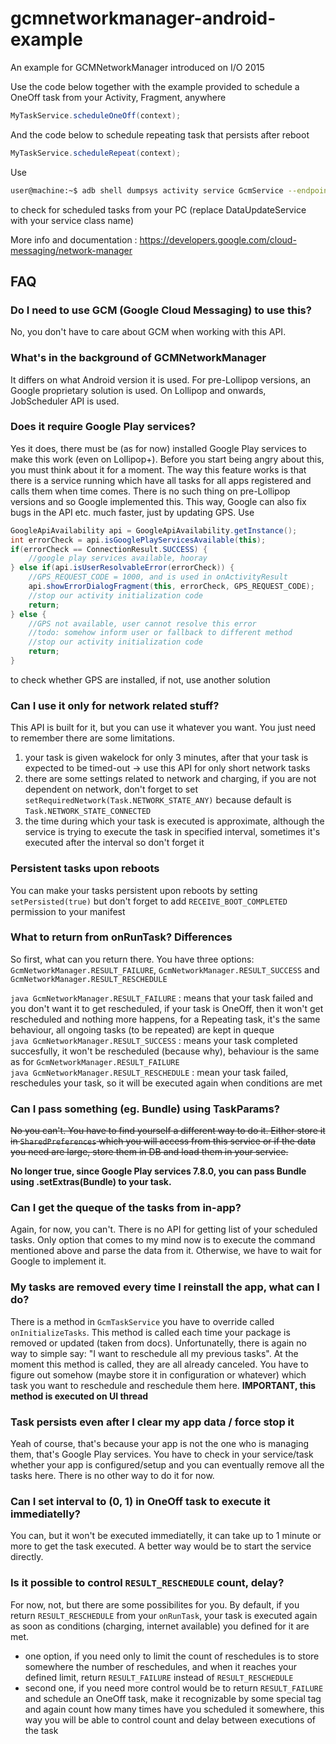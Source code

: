 # gcmnetworkmanager-android-example
An example for GCMNetworkManager introduced on I/O 2015

Use the code below together with the example provided to schedule a OneOff task from your Activity, Fragment, anywhere
```java
MyTaskService.scheduleOneOff(context);
```
And the code below to schedule repeating task that persists after reboot
```java
MyTaskService.scheduleRepeat(context);
```

Use
```bash
user@machine:~$ adb shell dumpsys activity service GcmService --endpoints MyTaskService
```
to check for scheduled tasks from your PC (replace DataUpdateService with your service class name)

More info and documentation : https://developers.google.com/cloud-messaging/network-manager

## FAQ

### Do I need to use GCM (Google Cloud Messaging) to use this?
No, you don't have to care about GCM when working with this API.

### What's in the background of GCMNetworkManager
It differs on what Android version it is used. For pre-Lollipop versions, an Google proprietary solution is used. On Lollipop and onwards, JobScheduler API is used.

### Does it require Google Play services?
Yes it does, there must be (as for now) installed Google Play services to make this work (even on Lollipop+). Before you start being angry about this, you must think about it for a moment. The way this feature works is that there is a service running which have all tasks for all apps registered and calls them when time comes. There is no such thing on pre-Lollipop versions and so Google implemented this. This way, Google can also fix bugs in the API etc. much faster, just by updating GPS.
Use
```java
GoogleApiAvailability api = GoogleApiAvailability.getInstance();
int errorCheck = api.isGooglePlayServicesAvailable(this);
if(errorCheck == ConnectionResult.SUCCESS) {
    //google play services available, hooray
} else if(api.isUserResolvableError(errorCheck)) {
    //GPS_REQUEST_CODE = 1000, and is used in onActivityResult
    api.showErrorDialogFragment(this, errorCheck, GPS_REQUEST_CODE);
    //stop our activity initialization code
    return;
} else {
    //GPS not available, user cannot resolve this error
    //todo: somehow inform user or fallback to different method
    //stop our activity initialization code
    return;
}
```
to check whether GPS are installed, if not, use another solution

### Can I use it only for network related stuff?
This API is built for it, but you can use it whatever you want. You just need to remember there are some limitations.
1. your task is given wakelock for only 3 minutes, after that your task is expected to be timed-out -> use this API for only short network tasks
2. there are some settings related to network and charging, if you are not dependent on network, don't forget to set ``` setRequiredNetwork(Task.NETWORK_STATE_ANY) ``` because default is ```Task.NETWORK_STATE_CONNECTED```
3. the time during which your task is executed is approximate, although the service is trying to execute the task in specified interval, sometimes it's executed after the interval so don't forget it

### Persistent tasks upon reboots
You can make your tasks persistent upon reboots by setting ```setPersisted(true)``` but don't forget to add ```RECEIVE_BOOT_COMPLETED``` permission to your manifest

### What to return from onRunTask? Differences
So first, what can you return there. You have three options: ```GcmNetworkManager.RESULT_FAILURE```, ```GcmNetworkManager.RESULT_SUCCESS``` and ```GcmNetworkManager.RESULT_RESCHEDULE```

```java GcmNetworkManager.RESULT_FAILURE``` : means that your task failed and you don't want it to get rescheduled, if your task is OneOff, then it won't get rescheduled and nothing more happens, for a Repeating task, it's the same behaviour, all ongoing tasks (to be repeated) are kept in queque<br/>
```java GcmNetworkManager.RESULT_SUCCESS``` : means your task completed succesfully, it won't be rescheduled (because why), behaviour is the same as for ```GcmNetworkManager.RESULT_FAILURE```<br/>
```java GcmNetworkManager.RESULT_RESCHEDULE``` : mean your task failed, reschedules your task, so it will be executed again when conditions are met<br/>


### Can I pass something (eg. Bundle) using TaskParams?
~~No you can't. You have to find yourself a different way to do it. Either store it in ``` SharedPreferences ``` which you will access from this service or if the data you need are large, store them in DB and load them in your service.~~

**No longer true, since Google Play services 7.8.0, you can pass Bundle using .setExtras(Bundle) to your task.**

### Can I get the queque of the tasks from in-app?
Again, for now, you can't. There is no API for getting list of your scheduled tasks. Only option that comes to my mind now is to execute the command mentioned above and parse the data from it. Otherwise, we have to wait for Google to implement it.

### My tasks are removed every time I reinstall the app, what can I do?
There is a method in ```GcmTaskService```  you have to override called ```onInitializeTasks```. This method is called each time your package is removed or updated (taken from docs). Unfortunatelly, there is again no way to simple say: "I want to reschedule all my previous tasks". At the moment this method is called, they are all already canceled. You have to figure out somehow (maybe store it in configuration or whatever) which task you want to reschedule and reschedule them here. **IMPORTANT, this method is executed on UI thread**

### Task persists even after I clear my app data / force stop it
Yeah of course, that's because your app is not the one who is managing them, that's Google Play services. You have to check in your service/task whether your app is configured/setup and you can eventually remove all the tasks here. There is no other way to do it for now.

### Can I set interval to (0, 1) in OneOff task to execute it immediatelly?
You can, but it won't be executed immediatelly, it can take up to 1 minute or more to get the task executed. A better way would be to start the service directly.

### Is it possible to control `RESULT_RESCHEDULE` count, delay?
For now, not, but there are some possibilites for you. By default, if you return `RESULT_RESCHEDULE` from your `onRunTask`, your task is executed again as soon as conditions (charging, internet available) you defined for it are met.
* one option, if you need only to limit the count of reschedules is to store somewhere the number of reschedules, and when it reaches your defined limit, return `RESULT_FAILURE` instead of `RESULT_RESCHEDULE`
* second one, if you need more control would be to return `RESULT_FAILURE` and schedule an OneOff task, make it recognizable by some special tag and again count how many times have you scheduled it somewhere, this way you will be able to control count and delay between executions of the task
